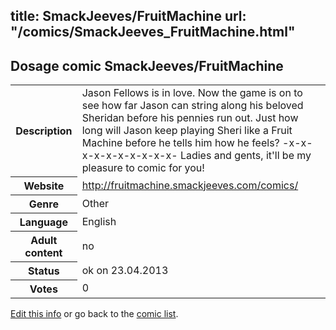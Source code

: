 title: SmackJeeves/FruitMachine
url: "/comics/SmackJeeves_FruitMachine.html"
---
Dosage comic SmackJeeves/FruitMachine
-----------------------------------------

<p id="msg"></p>
<script type="text/javascript">
if (window.location.search === '?edit_info_mail=sent_ok') {
  var elem = document.getElementById("msg");
  elem.innerHTML = 'Edited information sucessfully sent.';
  elem.className = 'ok';
}
</script>
<table class="comicinfo">
<tr>
<th>Description</th><td>Jason Fellows is in love. Now the game is on to see how far Jason can string along his beloved Sheridan before his pennies run out. Just how long will Jason keep playing Sheri like a Fruit Machine before he tells him how he feels? -x-x-x-x-x-x-x-x-x-x- Ladies and gents, it'll be my pleasure to comic for you!</td>
</tr>
<tr>
<th>Website</th><td><a href="http://fruitmachine.smackjeeves.com/comics/">http://fruitmachine.smackjeeves.com/comics/</a></td>
</tr>
<tr>
<th>Genre</th><td>Other</td>
</tr>
<tr>
<th>Language</th><td>English</td>
</tr>
<tr>
<th>Adult content</th><td>no</td>
</tr>
<tr>
<th>Status</th><td>ok on 23.04.2013</td>
</tr>
<tr>
<th>Votes</th><td>0</td>
</tr>
</table>

[Edit this info](SmackJeeves_FruitMachine_edit.html) or go back to the [comic list](../comic-index.html).
